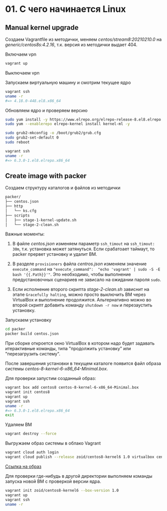 # 01. С чего начинается Linux

## Manual kernel upgrade

Создаем Vagrantfile из методички, меняем *centos/stream8:20210210.0* на *generic/centos8s:4.2.16*, т.к. версия из методички выдает 404.

Включаем vpn

```bash
vagrant up
```

Выключаем vpn

Запускаем виртуальную машину и смотрим текущее ядро
```bash
vagrant ssh
uname -r
#=> 4.18.0-448.el8.x86_64
```

Обновляем ядро и проверяем версию
```bash
sudo yum install -y https://www.elrepo.org/elrepo-release-8.el8.elrepo.noarch.rpm
sudo yum --enablerepo elrepo-kernel install kernel-ml -y

sudo grub2-mkconfig -o /boot/grub2/grub.cfg
sudo grub2-set-default 0
sudo reboot

vagrant ssh
uname -r
#=> 6.3.0-1.el8.elrepo.x86_64
```

## Create image with packer

Создаем структуру каталогов и файлов из методички

```bash
packer/
├── centos.json
├── http
│   └── ks.cfg
├── scripts
│   ├── stage-1-kernel-update.sh
│   └── stage-2-clean.sh
```

Важные моменты:

1) В файле *centos.json* изменяем параметр `ssh_timout` на `ssh_timout: 30m`, т.к. установка может затянуться. Если срабатоает таймаут, то packer прервет установку и удалит ВМ.

2) В разделе `provisioners` файла *centros.json* изменяем значение `execute_command` на `"execute_command":  "echo 'vagrant' | sudo -S -E bash '{{.Path}}'"`. Это необходимо, чтобы выполнение предустановочных сценариев не зависало на ожидании пароля `sudo`.

3) Если исполнение второго скрипта *stage-2-clean.sh* зависнит на этапе `Gracefully halting`, можно просто выключить ВМ через VirtualBox и выполнение продолжится. Альтернативно можно во второй скрипт добавить команду `shutdown -r now` и перезаустить установку.

Запускаем установку

```bash
cd packer
packer build centos.json
```

При сборке откроется окно VirtualBox в котором надо будет задавать итерактивные команды, типа "продолжить установку" или "перезагрузить систему".

После завершения установки в текущем каталоге появится файл образа системы *centos-8-kernel-6-x86_64-Minimal.box*.

Для проверки запустим созданный образ:
```bash
vagrant box add centos8 centos-8-kernel-6-x86_64-Minimal.box
vagrant init centos8
vagrant up
vagrant ssh
uname -r
#=> 6.3.0-1.el8.elrepo.x86_64
exit
```

Удаляем ВМ
```bash
vagrant destroy --force
```

Выгружаем образ системы в облако Vagrant
```bash
vagrant cloud auth login
vagrant cloud publish --release zoid/centos8-kernel6 1.0 virtualbox centos-8-kernel-6-x86_64-Minimal.box
```

[Ссылка на образ](https://app.vagrantup.com/zoid/boxes/centos8-kernel6)

Для проверки где-нибудь в другой директории выполняем команды запуска новой ВМ с проверкой версии ядра.
```bash
vagrant init zoid/centos8-kernel6 --box-version 1.0
vagrant up
vagrant ssh
uname -r
```
